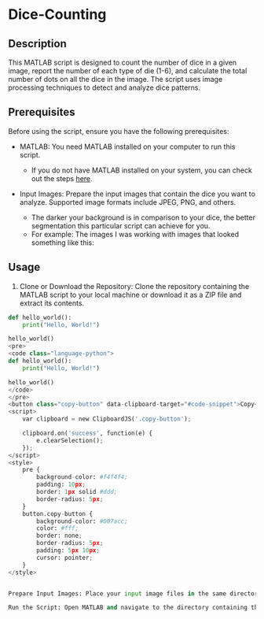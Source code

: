 # Dice-Counting

## Description

This MATLAB script is designed to count the number of dice in a given image, report the number of each type of die (1-6), and calculate the total number of dots on all the dice in the image. The script uses image processing techniques to detect and analyze dice patterns.

## Prerequisites

Before using the script, ensure you have the following prerequisites:

* MATLAB: You need MATLAB installed on your computer to run this script.
  * If you do not have MATLAB installed on your system, you can check out the steps <a href="https://www.mathworks.com/products/matlab.html?s_tid=hp_products_matlab">here</a>.

* Input Images: Prepare the input images that contain the dice you want to analyze. Supported image formats include JPEG, PNG, and others.
  * The darker your background is in comparison to your dice, the better segmentation this particular script can achieve for you.
  * For example: The images I was working with images that looked something like this:
    

## Usage

1. Clone or Download the Repository: Clone the repository containing the MATLAB script to your local machine or download it as a ZIP file and extract its contents.

```python
def hello_world():
    print("Hello, World!")

hello_world()
<pre>
<code class="language-python">
def hello_world():
    print("Hello, World!")

hello_world()
</code>
</pre>
<button class="copy-button" data-clipboard-target="#code-snippet">Copy</button>
<script>
    var clipboard = new ClipboardJS('.copy-button');

    clipboard.on('success', function(e) {
        e.clearSelection();
    });
</script>
<style>
    pre {
        background-color: #f4f4f4;
        padding: 10px;
        border: 1px solid #ddd;
        border-radius: 5px;
    }
    button.copy-button {
        background-color: #007acc;
        color: #fff;
        border: none;
        border-radius: 5px;
        padding: 5px 10px;
        cursor: pointer;
    }
</style>


Prepare Input Images: Place your input image files in the same directory as the script. Alternatively, you can specify the file paths within the script.

Run the Script: Open MATLAB and navigate to the directory containing the script. Run the script by typing the following command in the MATLAB command window, replacing 'your_image.jpg' with the path to your input image file:

